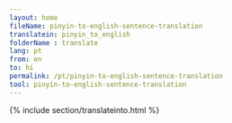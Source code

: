 ```yaml
---
layout: home
fileName: pinyin-to-english-sentence-translation
translatein: pinyin_to_english
folderName : translate
lang: pt
from: en
to: hi
permalink: /pt/pinyin-to-english-sentence-translation
tool: pinyin-to-english-sentence-translation
---
```

{% include section/translateinto.html %}